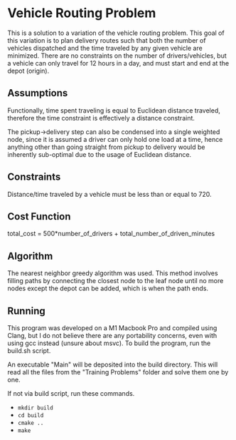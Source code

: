 # Vehicle Routing Problem

This is a solution to a variation of the vehicle routing problem. This goal of 
this variation is to plan delivery routes such that both the number of vehicles 
dispatched and the time traveled by any given vehicle are minimized. There are 
no constraints on the number of drivers/vehicles, but a vehicle can only travel 
for 12 hours in a day, and must start and end at the depot (origin).


## Assumptions

Functionally, time spent traveling is equal to Euclidean distance traveled, 
therefore the time constraint is effectively a distance constraint.

The pickup->delivery step can also be condensed into a single weighted node, since 
it is assumed a driver can only hold one load at a time, hence anything other than 
going straight from pickup to delivery would be inherently sub-optimal due to the 
usage of Euclidean distance.


## Constraints

Distance/time traveled by a vehicle must be less than or equal to 720.


## Cost Function

total_cost = 500*number_of_drivers + total_number_of_driven_minutes


## Algorithm

The nearest neighbor greedy algorithm was used. This method involves 
filling paths by connecting the closest node to the leaf node until no 
more nodes except the depot can be added, which is when the path ends.


## Running

This program was developed on a M1 Macbook Pro and compiled using Clang, 
but I do not believe there are any portability concerns, even with using 
gcc instead (unsure about msvc). To build the program, run the build.sh
script. 

An executable "Main" will be deposited into the build directory. This will read all the files from the "Training Problems" folder and solve them one by one.

If not via build script, run these commands.
- `mkdir build`
- `cd build`
- `cmake ..`
- `make`
